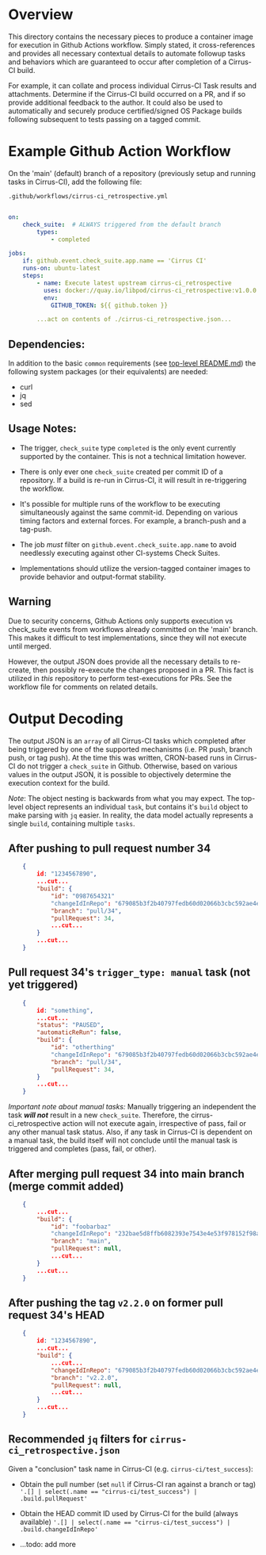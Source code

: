 # Overview

This directory contains the necessary pieces to produce a container image
for execution in Github Actions workflow.  Simply stated, it cross-references
and provides all necessary contextual details to automate followup tasks and
behaviors which are guaranteed to occur after completion of a Cirrus-CI build.

For example, it can collate and process individual Cirrus-CI Task results and
attachments.  Determine if the Cirrus-CI build occurred on a PR, and if so
provide additional feedback to the author.  It could also be used to automatically
and securely produce certified/signed OS Package builds following subsequent
to tests passing on a tagged commit.

# Example Github Action Workflow

On the 'main' (default) branch of a repository (previously setup and running
tasks in Cirrus-CI), add the following file:

`.github/workflows/cirrus-ci_retrospective.yml`
```yaml

on:
    check_suite:  # ALWAYS triggered from the default branch
        types:
            - completed

jobs:
    if: github.event.check_suite.app.name == 'Cirrus CI'
    runs-on: ubuntu-latest
    steps:
        - name: Execute latest upstream cirrus-ci_retrospective
          uses: docker://quay.io/libpod/cirrus-ci_retrospective:v1.0.0
          env:
            GITHUB_TOKEN: ${{ github.token }}

        ...act on contents of ./cirrus-ci_retrospective.json...
```

## Dependencies:

In addition to the basic `common` requirements (see [top-level README.md](../README.md))
the following system packages (or their equivalents) are needed:

* curl
* jq
* sed

## Usage Notes:

* The trigger, `check_suite` type `completed` is the only event currently supported
  by the container.  This is not a technical limitation however.

* There is only ever one `check_suite` created per commit ID of a repository.  If
  a build is re-run in Cirrus-CI, it will result in re-triggering the workflow.

* It's possible for multiple runs of the workflow to be executing simultaneously
  against the same commit-id.  Depending on various timing factors and external
  forces.  For example, a branch-push and a tag-push.

* The job _must_ filter on `github.event.check_suite.app.name` to avoid
  needlessly executing against other CI-systems Check Suites.

* Implementations should utilize the version-tagged container images to provide
  behavior and output-format stability.

## Warning

Due to security concerns, Github Actions only supports execution vs check_suite events
from workflows already committed on the 'main' branch.  This makes it difficult to
test implementations, since they will not execute until merged.

However, the output JSON does provide all the necessary details to re-create, then possibly
re-execute the changes proposed in a PR.  This fact is utilized in _this_ repository to
perform test-executions for PRs.  See the workflow file for comments on related details.


# Output Decoding

The output JSON is an `array` of all Cirrus-CI tasks which completed after being triggered by
one of the supported mechanisms (i.e. PR push, branch push, or tag push).  At the time
this was written, CRON-based runs in Cirrus-CI do not trigger a `check_suite` in Github.
Otherwise, based on various values in the output JSON, it is possible to objectively
determine the execution context for the build.

*Note*: The object nesting is backwards from what you may expect.  The top-level object
represents an individual `task`, but contains it's `build` object to make parsing
with `jq` easier.  In reality, the data model actually represents a single `build`,
containing multiple `tasks`.

## After pushing to pull request number 34

```json
    {
        id: "1234567890",
        ...cut...
        "build": {
            "id": "0987654321"
            "changeIdInRepo": "679085b3f2b40797fedb60d02066b3cbc592ae4e",
            "branch": "pull/34",
            "pullRequest": 34,
            ...cut...
        }
        ...cut...
    }
```

## Pull request 34's `trigger_type: manual` task (not yet triggered)

```json
    {
        id: "something",
        ...cut...
        "status": "PAUSED",
        "automaticReRun": false,
        "build": {
            "id": "otherthing"
            "changeIdInRepo": "679085b3f2b40797fedb60d02066b3cbc592ae4e",
            "branch": "pull/34",
            "pullRequest": 34,
        }
        ...cut...
    }
```

*Important note about manual tasks:* Manually triggering an independent the task
***will not*** result in a new `check_suite`.  Therefore, the cirrus-ci_retrospective
action will not execute again, irrespective of pass, fail or any other manual task status.
Also, if any task in Cirrus-CI is dependent on a manual task, the build itself will not
conclude until the manual task is triggered and completes (pass, fail, or other).

## After merging pull request 34 into main branch (merge commit added)

```json
    {
        ...cut...
        "build": {
            "id": "foobarbaz"
            "changeIdInRepo": "232bae5d8ffb6082393e7543e4e53f978152f98a",
            "branch": "main",
            "pullRequest": null,
            ...cut...
        }
        ...cut...
    }
```

## After pushing the tag `v2.2.0` on former pull request 34's HEAD

```json
    {
        id: "1234567890",
        ...cut...
        "build": {
            ...cut...
            "changeIdInRepo": "679085b3f2b40797fedb60d02066b3cbc592ae4e",
            "branch": "v2.2.0",
            "pullRequest": null,
            ...cut...
        }
        ...cut...
    }
```

## Recommended `jq` filters for `cirrus-ci_retrospective.json`

Given a "conclusion" task name in Cirrus-CI (e.g. `cirrus-ci/test_success`):

* Obtain the pull number (set `null` if Cirrus-CI ran against a branch or tag)
  `'.[] | select(.name == "cirrus-ci/test_success") | .build.pullRequest'`

* Obtain the HEAD commit ID used by Cirrus-CI for the build (always available)
  `'.[] | select(.name == "cirrus-ci/test_success") | .build.changeIdInRepo'`

* ...todo: add more
